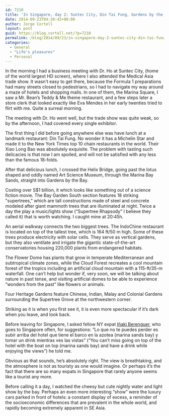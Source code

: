 ```yaml
---
id: 7210
title: 'In Singapore, day 2: Suntec City, Din Tai Fung, Gardens by the Bay, and Marina Sands Bay'
date: 2014-09-23T04:20:42+00:00
author: Jorge Cortell
layout: post
guid: https://blog.cortell.net/?p=7210
permalink: /blog/2014/09/23/in-singapore-day-2-suntec-city-din-tai-fung-gardens-by-the-bay-and-marina-sands-bay/
categories:
  - General
  - "Life's pleasures"
  - Personal
---
```

In the morning I had a business meeting with Dr. Ho at Suntec City, (home of the world largest HD screen), where I also attended the Medical Asia trade show. It wasn’t easy to get there, because the Formula 1 preparations had many streets closed to pedestrians, so I had to navigate my way around a maze of hotels and shopping malls. In one of them, the Marina Square, I saw a Mr. Bean’s Teddy & Me theme restaurant, and a few steps later a store clerk that looked exactly like Eva Mendes in her early twenties tried to flirt with me. Quite a surreal morning.

The meeting with Dr. Ho went well, but the trade show was quite weak, so by the afternoon, I had covered every single exhibitor.

The first thing I did before going anywhere else was have lunch at a landmark restaurant: Din Tai Fung. No wonder it has a Michelin Star and made it to the New York Times top 10 chain restaurants in the world. Their Xiao Long Bao was absolutely exquisite. The problem with tasting such delicacies is that now I am spoiled, and will not be satisfied with any less than the famous 18-folds.

After that delicious lunch, I crossed the Helix Bridge, going past the lotus shaped and oddly named Art Science Museum, through the Marina Bay Sands, straight into Gardens by the Bay.

Costing over S$1 billion, it which looks like something out of a science fiction movie. The Bay Garden South section features 18 striking "supertrees," which are tall constructions made of steel and concrete modeled after giant mammoth trees that are illuminated at night. Twice a day the play a music/lights show (“Supertree Rhapsody” I believe they called it) that is worth watching. I caught mine at 20:45h.

An aerial walkway connects the two biggest trees. The IndoChine restaurant is located on top of the tallest tree, which is 164 ft/50 m high. Some of these trees produce electricity with solar cells. They serve as vertical gardens, but they also ventilate and irrigate the gigantic state-of-the-art conservatories housing 220,000 plants from endangered habitats.

The Flower Dome has plants that grow in temperate Mediterranean and subtropical climate zones, while the Cloud Forest recreates a cool mountain forest of the tropics including an artificial cloud mountain with a 115-ft/35-m waterfall. One can’t help but wonder if, very soon, we will be talking about nature in past tense, and visiting artificial domes to be able to experience “wonders from the past” like flowers or animals.

Four Heritage Gardens feature Chinese, Indian, Malay and Colonial Gardens surrounding the Supertree Grove at the northwestern corner.

Striking as it is when you first see it, it is even more spectacular if it’s dark when you leave, and look back.

Before leaving for Singapore, I asked fellow NY expat <a title="https://www.linkedin.com/in/inakiberenguer" href="https://www.linkedin.com/in/inakiberenguer" target="_blank">Iñaki Berenguer</a>, who goes to Singapore often, for suggestions: “Lo que no te puedes perder es subir arriba del hotel que tiene el barco en la azotea (marina sands bay) y tomar un drink mientras ves las vistas” (“You can’t miss going on top of the hotel with the boat on top (marina sands bay) and have a drink while enjoying the views”) he told me.

Obvious as that sounds, he’s absolutely right. The view is breathtaking, and the atmosphere is not as touristy as one would imagine. Or perhaps it’s the fact that there are so many expats in Singapore that rarely anyone seems like a tourist any more.

Before calling it a day, I watched the cheesy but cute nightly water and light show by the bay. Perhaps an even more interesting “show” were the luxury cars parked in front of hotels: a constant display of excess, a reminder of the socioeconomic differences that are prevalent in the whole world, and rapidly becoming extremely apparent in SE Asia.